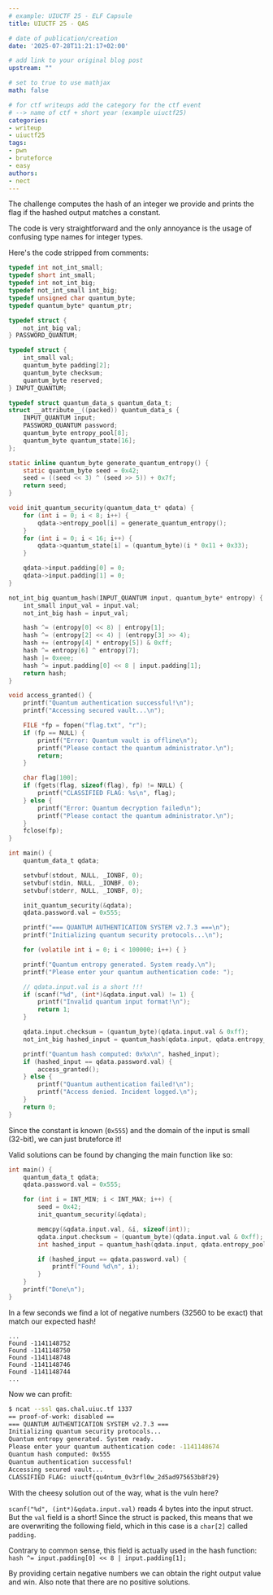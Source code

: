 ```yaml
---
# example: UIUCTF 25 - ELF Capsule
title: UIUCTF 25 - QAS

# date of publication/creation
date: '2025-07-28T11:21:17+02:00'

# add link to your original blog post
upstream: ""

# set to true to use mathjax
math: false

# for ctf writeups add the category for the ctf event
# --> name of ctf + short year (example uiuctf25)
categories:
- writeup
- uiuctf25
tags:
- pwn
- bruteforce
- easy
authors:
- nect
---
```


The challenge computes the hash of an integer we provide and
prints the flag if the hashed output matches a constant.

The code is very straightforward and the only annoyance
is the usage of confusing type names for integer types.

Here's the code stripped from comments:

```c
typedef int not_int_small;
typedef short int_small;
typedef int not_int_big;
typedef not_int_small int_big;
typedef unsigned char quantum_byte;
typedef quantum_byte* quantum_ptr;

typedef struct {
    not_int_big val;
} PASSWORD_QUANTUM;

typedef struct {
    int_small val;
    quantum_byte padding[2];
    quantum_byte checksum;
    quantum_byte reserved;
} INPUT_QUANTUM;

typedef struct quantum_data_s quantum_data_t;
struct __attribute__((packed)) quantum_data_s {
    INPUT_QUANTUM input;
    PASSWORD_QUANTUM password;
    quantum_byte entropy_pool[8];
    quantum_byte quantum_state[16];
};

static inline quantum_byte generate_quantum_entropy() {
    static quantum_byte seed = 0x42;
    seed = ((seed << 3) ^ (seed >> 5)) + 0x7f;
    return seed;
}

void init_quantum_security(quantum_data_t* qdata) {
    for (int i = 0; i < 8; i++) {
        qdata->entropy_pool[i] = generate_quantum_entropy();
    }
    for (int i = 0; i < 16; i++) {
        qdata->quantum_state[i] = (quantum_byte)(i * 0x11 + 0x33);
    }

    qdata->input.padding[0] = 0;
    qdata->input.padding[1] = 0;
}

not_int_big quantum_hash(INPUT_QUANTUM input, quantum_byte* entropy) {
    int_small input_val = input.val;
    not_int_big hash = input_val;

    hash ^= (entropy[0] << 8) | entropy[1];
    hash ^= (entropy[2] << 4) | (entropy[3] >> 4);
    hash += (entropy[4] * entropy[5]) & 0xff;
    hash ^= entropy[6] ^ entropy[7];
    hash |= 0xeee;
    hash ^= input.padding[0] << 8 | input.padding[1];
    return hash;
}

void access_granted() {
    printf("Quantum authentication successful!\n");
    printf("Accessing secured vault...\n");

    FILE *fp = fopen("flag.txt", "r");
    if (fp == NULL) {
        printf("Error: Quantum vault is offline\n");
        printf("Please contact the quantum administrator.\n");
        return;
    }

    char flag[100];
    if (fgets(flag, sizeof(flag), fp) != NULL) {
        printf("CLASSIFIED FLAG: %s\n", flag);
    } else {
        printf("Error: Quantum decryption failed\n");
        printf("Please contact the quantum administrator.\n");
    }
    fclose(fp);
}

int main() {
    quantum_data_t qdata;

    setvbuf(stdout, NULL, _IONBF, 0);
    setvbuf(stdin, NULL, _IONBF, 0);
    setvbuf(stderr, NULL, _IONBF, 0);

    init_quantum_security(&qdata);
    qdata.password.val = 0x555;

    printf("=== QUANTUM AUTHENTICATION SYSTEM v2.7.3 ===\n");
    printf("Initializing quantum security protocols...\n");

    for (volatile int i = 0; i < 100000; i++) { }

    printf("Quantum entropy generated. System ready.\n");
    printf("Please enter your quantum authentication code: ");

    // qdata.input.val is a short !!!
    if (scanf("%d", (int*)&qdata.input.val) != 1) {
        printf("Invalid quantum input format!\n");
        return 1;
    }

    qdata.input.checksum = (quantum_byte)(qdata.input.val & 0xff);
    not_int_big hashed_input = quantum_hash(qdata.input, qdata.entropy_pool);

    printf("Quantum hash computed: 0x%x\n", hashed_input);
    if (hashed_input == qdata.password.val) {
        access_granted();
    } else {
        printf("Quantum authentication failed!\n");
        printf("Access denied. Incident logged.\n");
    }
    return 0;
}
```

Since the constant is known (`0x555`) and the domain of the input is small (32-bit),
we can just bruteforce it!

Valid solutions can be found by changing the main function like so:

```c
int main() {
    quantum_data_t qdata;
    qdata.password.val = 0x555;

    for (int i = INT_MIN; i < INT_MAX; i++) {
        seed = 0x42;
		init_quantum_security(&qdata);

		memcpy(&qdata.input.val, &i, sizeof(int));
		qdata.input.checksum = (quantum_byte)(qdata.input.val & 0xff);
		int hashed_input = quantum_hash(qdata.input, qdata.entropy_pool);

		if (hashed_input == qdata.password.val) {
			printf("Found %d\n", i);
		}
    }
	printf("Done\n");
}
```

In a few seconds we find a lot of negative numbers (32560 to be exact) that match our expected hash!

```
...
Found -1141148752
Found -1141148750
Found -1141148748
Found -1141148746
Found -1141148744
...
```

Now we can profit:

```bash
$ ncat --ssl qas.chal.uiuc.tf 1337
== proof-of-work: disabled ==
=== QUANTUM AUTHENTICATION SYSTEM v2.7.3 ===
Initializing quantum security protocols...
Quantum entropy generated. System ready.
Please enter your quantum authentication code: -1141148674
Quantum hash computed: 0x555
Quantum authentication successful!
Accessing secured vault...
CLASSIFIED FLAG: uiuctf{qu4ntum_0v3rfl0w_2d5ad975653b8f29}
```

With the cheesy solution out of the way, what is the vuln here?

`scanf("%d", (int*)&qdata.input.val)` reads 4 bytes into the input struct. But the `val` field is a short!
Since the struct is packed, this means that we are overwriting the following field, which in this case is a `char[2]` called `padding`.

Contrary to common sense, this field is actually used in the hash function: `hash ^= input.padding[0] << 8 | input.padding[1];`

By providing certain negative numbers we can obtain the right output value and win.
Also note that there are no positive solutions.

